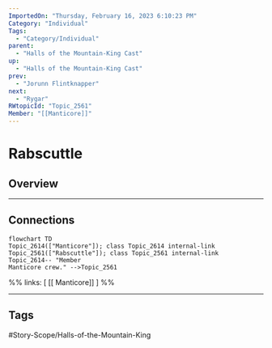 ```yaml
---
ImportedOn: "Thursday, February 16, 2023 6:10:23 PM"
Category: "Individual"
Tags:
  - "Category/Individual"
parent:
  - "Halls of the Mountain-King Cast"
up:
  - "Halls of the Mountain-King Cast"
prev:
  - "Jorunn Flintknapper"
next:
  - "Rygar"
RWtopicId: "Topic_2561"
Member: "[[Manticore]]"
---
```

# Rabscuttle
## Overview
---
## Connections
```mermaid
flowchart TD
Topic_2614(["Manticore"]); class Topic_2614 internal-link
Topic_2561(["Rabscuttle"]); class Topic_2561 internal-link
Topic_2614-- "Member
Manticore crew." -->Topic_2561
```
%%
links: [ [[ Manticore]] ]
%%


---
## Tags
#Story-Scope/Halls-of-the-Mountain-King


